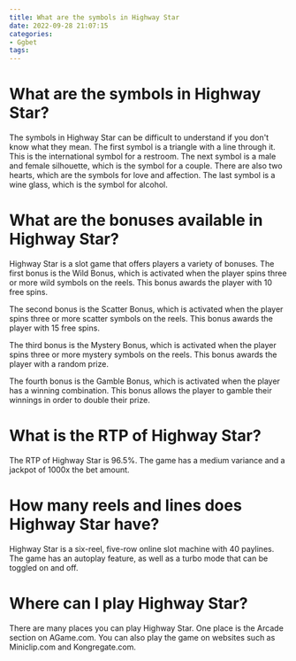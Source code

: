 ```yaml
---
title: What are the symbols in Highway Star
date: 2022-09-28 21:07:15
categories:
- Ggbet
tags:
---
```



#  What are the symbols in Highway Star?

The symbols in Highway Star can be difficult to understand if you don't know what they mean. The first symbol is a triangle with a line through it. This is the international symbol for a restroom. The next symbol is a male and female silhouette, which is the symbol for a couple. There are also two hearts, which are the symbols for love and affection. The last symbol is a wine glass, which is the symbol for alcohol.

#  What are the bonuses available in Highway Star?

Highway Star is a slot game that offers players a variety of bonuses. The first bonus is the Wild Bonus, which is activated when the player spins three or more wild symbols on the reels. This bonus awards the player with 10 free spins.

The second bonus is the Scatter Bonus, which is activated when the player spins three or more scatter symbols on the reels. This bonus awards the player with 15 free spins.

The third bonus is the Mystery Bonus, which is activated when the player spins three or more mystery symbols on the reels. This bonus awards the player with a random prize.

The fourth bonus is the Gamble Bonus, which is activated when the player has a winning combination. This bonus allows the player to gamble their winnings in order to double their prize.

#  What is the RTP of Highway Star?

The RTP of Highway Star is 96.5%. The game has a medium variance and a jackpot of 1000x the bet amount.

#  How many reels and lines does Highway Star have?

 Highway Star is a six-reel, five-row online slot machine with 40 paylines. The game has an autoplay feature, as well as a turbo mode that can be toggled on and off.

#  Where can I play Highway Star?

There are many places you can play Highway Star. One place is the Arcade section on AGame.com. You can also play the game on websites such as Miniclip.com and Kongregate.com.
